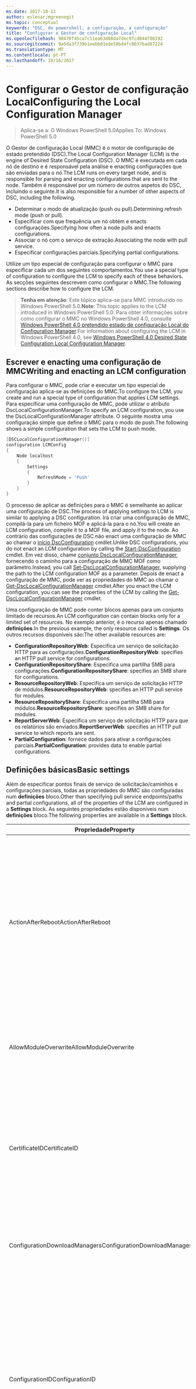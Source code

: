 ```yaml
---
ms.date: 2017-10-11
author: eslesar;mgreenegit
ms.topic: conceptual
keywords: "DSC, do powershell, a configuração, a configuração"
title: "Configurar o Gestor de configuração Local"
ms.openlocfilehash: 98470f45ca7c11ea63d68da7dec9fcd844f06192
ms.sourcegitcommit: 9a5da3f739b1eebb81ede58bd4fc8037bad87224
ms.translationtype: MT
ms.contentlocale: pt-PT
ms.lasthandoff: 10/16/2017
---
```

# <a name="configuring-the-local-configuration-manager"></a><span data-ttu-id="31888-103">Configurar o Gestor de configuração Local</span><span class="sxs-lookup"><span data-stu-id="31888-103">Configuring the Local Configuration Manager</span></span>

> <span data-ttu-id="31888-104">Aplica-se a: O Windows PowerShell 5.0</span><span class="sxs-lookup"><span data-stu-id="31888-104">Applies To: Windows PowerShell 5.0</span></span>

<span data-ttu-id="31888-105">O Gestor de configuração Local (MMC) é o motor de configuração de estado pretendido (DSC).</span><span class="sxs-lookup"><span data-stu-id="31888-105">The Local Configuration Manager (LCM) is the engine of Desired State Configuration (DSC).</span></span>
<span data-ttu-id="31888-106">O MMC é executada em cada nó de destino e é responsável pela análise e enacting configurações que são enviadas para o nó.</span><span class="sxs-lookup"><span data-stu-id="31888-106">The LCM runs on every target node, and is responsible for parsing and enacting configurations that are sent to the node.</span></span>
<span data-ttu-id="31888-107">Também é responsável por um número de outros aspetos do DSC, incluindo o seguinte.</span><span class="sxs-lookup"><span data-stu-id="31888-107">It is also responsible for a number of other aspects of DSC, including the following.</span></span>

- <span data-ttu-id="31888-108">Determinar o modo de atualização (push ou pull).</span><span class="sxs-lookup"><span data-stu-id="31888-108">Determining refresh mode (push or pull).</span></span>
- <span data-ttu-id="31888-109">Especificar com que frequência um nó obtém e enacts configurações.</span><span class="sxs-lookup"><span data-stu-id="31888-109">Specifying how often a node pulls and enacts configurations.</span></span>
- <span data-ttu-id="31888-110">Associar o nó com o serviço de extração.</span><span class="sxs-lookup"><span data-stu-id="31888-110">Associating the node with pull service.</span></span>
- <span data-ttu-id="31888-111">Especificar configurações parciais.</span><span class="sxs-lookup"><span data-stu-id="31888-111">Specifying partial configurations.</span></span>

<span data-ttu-id="31888-112">Utilize um tipo especial de configuração para configurar o MMC para especificar cada um dos seguintes comportamentos.</span><span class="sxs-lookup"><span data-stu-id="31888-112">You use a special type of configuration to configure the LCM to specify each of these behaviors.</span></span>
<span data-ttu-id="31888-113">As secções seguintes descrevem como configurar o MMC.</span><span class="sxs-lookup"><span data-stu-id="31888-113">The following sections describe how to configure the LCM.</span></span>

> <span data-ttu-id="31888-114">**Tenha em atenção**: Este tópico aplica-se para MMC introduzido no Windows PowerShell 5.0.</span><span class="sxs-lookup"><span data-stu-id="31888-114">**Note**: This topic applies to the LCM introduced in Windows PowerShell 5.0.</span></span>
<span data-ttu-id="31888-115">Para obter informações sobre como configurar o MMC no Windows PowerShell 4.0, consulte [Windows PowerShell 4.0 pretendido estado de configuração Local do Configuration Manager](metaconfig4.md).</span><span class="sxs-lookup"><span data-stu-id="31888-115">For information about configuring the LCM in Windows PowerShell 4.0, see [Windows PowerShell 4.0 Desired State Configuration Local Configuration Manager](metaconfig4.md).</span></span>

## <a name="writing-and-enacting-an-lcm-configuration"></a><span data-ttu-id="31888-116">Escrever e enacting uma configuração de MMC</span><span class="sxs-lookup"><span data-stu-id="31888-116">Writing and enacting an LCM configuration</span></span>

<span data-ttu-id="31888-117">Para configurar o MMC, pode criar e executar um tipo especial de configuração aplica-se as definições do MMC.</span><span class="sxs-lookup"><span data-stu-id="31888-117">To configure the LCM, you create and run a special type of configuration that applies LCM settings.</span></span>
<span data-ttu-id="31888-118">Para especificar uma configuração de MMC, pode utilizar o atributo DscLocalConfigurationManager.</span><span class="sxs-lookup"><span data-stu-id="31888-118">To specify an LCM configuration, you use the DscLocalConfigurationManager attribute.</span></span>
<span data-ttu-id="31888-119">O seguinte mostra uma configuração simple que define o MMC para o modo de push.</span><span class="sxs-lookup"><span data-stu-id="31888-119">The following shows a simple configuration that sets the LCM to push mode.</span></span>

```powershell
[DSCLocalConfigurationManager()]
configuration LCMConfig
{
    Node localhost
    {
        Settings
        {
            RefreshMode = 'Push'
        }
    }
} 
```

<span data-ttu-id="31888-120">O processo de aplicar as definições para o MMC é semelhante ao aplicar uma configuração de DSC.</span><span class="sxs-lookup"><span data-stu-id="31888-120">The process of applying settings to LCM is similar to applying a DSC configuration.</span></span>
<span data-ttu-id="31888-121">Irá criar uma configuração de MMC, compilá-la para um ficheiro MOF e aplicá-la para o nó.</span><span class="sxs-lookup"><span data-stu-id="31888-121">You will create an LCM configuration, compile it to a MOF file, and apply it to the node.</span></span>
<span data-ttu-id="31888-122">Ao contrário das configurações de DSC não enact uma configuração de MMC ao chamar o [início DscConfiguration](https://technet.microsoft.com/en-us/library/dn521623.aspx) cmdlet.</span><span class="sxs-lookup"><span data-stu-id="31888-122">Unlike DSC configurations, you do not enact an LCM configuration by calling the [Start-DscConfiguration](https://technet.microsoft.com/en-us/library/dn521623.aspx) cmdlet.</span></span>
<span data-ttu-id="31888-123">Em vez disso, chame [conjunto DscLocalConfigurationManager](https://technet.microsoft.com/en-us/library/dn521621.aspx), fornecendo o caminho para a configuração de MMC MOF como parâmetro.</span><span class="sxs-lookup"><span data-stu-id="31888-123">Instead, you call [Set-DscLocalConfigurationManager](https://technet.microsoft.com/en-us/library/dn521621.aspx), supplying the path to the LCM configuration MOF as a parameter.</span></span>
<span data-ttu-id="31888-124">Depois de enact a configuração de MMC, pode ver as propriedades do MMC ao chamar o [Get-DscLocalConfigurationManager](https://technet.microsoft.com/en-us/library/dn407378.aspx) cmdlet.</span><span class="sxs-lookup"><span data-stu-id="31888-124">After you enact the LCM configuration, you can see the properties of the LCM by calling the [Get-DscLocalConfigurationManager](https://technet.microsoft.com/en-us/library/dn407378.aspx) cmdlet.</span></span>

<span data-ttu-id="31888-125">Uma configuração de MMC pode conter blocos apenas para um conjunto limitado de recursos.</span><span class="sxs-lookup"><span data-stu-id="31888-125">An LCM configuration can contain blocks only for a limited set of resources.</span></span>
<span data-ttu-id="31888-126">No exemplo anterior, é o recurso apenas chamado **definições**.</span><span class="sxs-lookup"><span data-stu-id="31888-126">In the previous example, the only resource called is **Settings**.</span></span>
<span data-ttu-id="31888-127">Os outros recursos disponíveis são:</span><span class="sxs-lookup"><span data-stu-id="31888-127">The other available resources are:</span></span>

* <span data-ttu-id="31888-128">**ConfigurationRepositoryWeb**: Especifica um serviço de solicitação HTTP para as configurações.</span><span class="sxs-lookup"><span data-stu-id="31888-128">**ConfigurationRepositoryWeb**: specifies an HTTP pull service for configurations.</span></span>
* <span data-ttu-id="31888-129">**ConfigurationRepositoryShare**: Especifica uma partilha SMB para configurações.</span><span class="sxs-lookup"><span data-stu-id="31888-129">**ConfigurationRepositoryShare**: specifies an SMB share for configurations.</span></span>
* <span data-ttu-id="31888-130">**ResourceRepositoryWeb**: Especifica um serviço de solicitação HTTP de módulos.</span><span class="sxs-lookup"><span data-stu-id="31888-130">**ResourceRepositoryWeb**: specifies an HTTP pull service for modules.</span></span>
* <span data-ttu-id="31888-131">**ResourceRepositoryShare**: Especifica uma partilha SMB para módulos.</span><span class="sxs-lookup"><span data-stu-id="31888-131">**ResourceRepositoryShare**: specifies an SMB share for modules.</span></span>
* <span data-ttu-id="31888-132">**ReportServerWeb**: Especifica um serviço de solicitação HTTP para que os relatórios são enviados.</span><span class="sxs-lookup"><span data-stu-id="31888-132">**ReportServerWeb**: specifies an HTTP pull service to which reports are sent.</span></span>
* <span data-ttu-id="31888-133">**PartialConfiguration**: fornece dados para ativar a configurações parciais.</span><span class="sxs-lookup"><span data-stu-id="31888-133">**PartialConfiguration**: provides data to enable partial configurations.</span></span>

## <a name="basic-settings"></a><span data-ttu-id="31888-134">Definições básicas</span><span class="sxs-lookup"><span data-stu-id="31888-134">Basic settings</span></span>

<span data-ttu-id="31888-135">Além de especificar pontos finais de serviço de solicitação/caminhos e configurações parciais, todas as propriedades do MMC são configuradas num **definições** bloco.</span><span class="sxs-lookup"><span data-stu-id="31888-135">Other than specifying pull service endpoints/paths and partial configurations, all of the properties of the LCM are configured in a **Settings** block.</span></span>
<span data-ttu-id="31888-136">As seguintes propriedades estão disponíveis num **definições** bloco.</span><span class="sxs-lookup"><span data-stu-id="31888-136">The following properties are available in a **Settings** block.</span></span>

|  <span data-ttu-id="31888-137">Propriedade</span><span class="sxs-lookup"><span data-stu-id="31888-137">Property</span></span>  |  <span data-ttu-id="31888-138">Tipo</span><span class="sxs-lookup"><span data-stu-id="31888-138">Type</span></span>  |  <span data-ttu-id="31888-139">Descrição</span><span class="sxs-lookup"><span data-stu-id="31888-139">Description</span></span>   |
|----------- |------- |--------------- |
| <span data-ttu-id="31888-140">ActionAfterReboot</span><span class="sxs-lookup"><span data-stu-id="31888-140">ActionAfterReboot</span></span>| <span data-ttu-id="31888-141">cadeia</span><span class="sxs-lookup"><span data-stu-id="31888-141">string</span></span>| <span data-ttu-id="31888-142">Especifica o que acontece após um reinício durante a aplicação de uma configuração.</span><span class="sxs-lookup"><span data-stu-id="31888-142">Specifies what happens after a reboot during the application of a configuration.</span></span> <span data-ttu-id="31888-143">Os valores possíveis são __"ContinueConfiguration"__ e __"StopConfiguration"__.</span><span class="sxs-lookup"><span data-stu-id="31888-143">The possible values are __"ContinueConfiguration"__ and __"StopConfiguration"__.</span></span> <ul><li> <span data-ttu-id="31888-144">__ContinueConfiguration__: continuar a aplicar a configuração atual após o reinício do computador.</span><span class="sxs-lookup"><span data-stu-id="31888-144">__ContinueConfiguration__: Continue applying the current configuration after machine reboot.</span></span> <span data-ttu-id="31888-145">Este é o falue predefinido</span><span class="sxs-lookup"><span data-stu-id="31888-145">This is the default falue</span></span></li><li><span data-ttu-id="31888-146">__StopConfiguration__: parar a configuração atual após o reinício do computador.</span><span class="sxs-lookup"><span data-stu-id="31888-146">__StopConfiguration__: Stop the current configuration after machine reboot.</span></span></li></ul>|
| <span data-ttu-id="31888-147">AllowModuleOverwrite</span><span class="sxs-lookup"><span data-stu-id="31888-147">AllowModuleOverwrite</span></span>| <span data-ttu-id="31888-148">bool</span><span class="sxs-lookup"><span data-stu-id="31888-148">bool</span></span>| <span data-ttu-id="31888-149">__$TRUE__ se as novas configurações transferidas a partir do serviço de extração estão autorizadas a substituir as antigas no nó de destino.</span><span class="sxs-lookup"><span data-stu-id="31888-149">__$TRUE__ if new configurations downloaded from the pull service are allowed to overwrite the old ones on the target node.</span></span> <span data-ttu-id="31888-150">Caso contrário, $FALSE.</span><span class="sxs-lookup"><span data-stu-id="31888-150">Otherwise, $FALSE.</span></span>|
| <span data-ttu-id="31888-151">CertificateID</span><span class="sxs-lookup"><span data-stu-id="31888-151">CertificateID</span></span>| <span data-ttu-id="31888-152">cadeia</span><span class="sxs-lookup"><span data-stu-id="31888-152">string</span></span>| <span data-ttu-id="31888-153">O thumbprint de um certificado utilizado para proteger as credenciais transmitidas numa configuração.</span><span class="sxs-lookup"><span data-stu-id="31888-153">The thumbprint of a certificate used to secure credentials passed in a configuration.</span></span> <span data-ttu-id="31888-154">Para obter mais informações consulte [pretende proteger credenciais na configuração de estado pretendido do Windows PowerShell](http://blogs.msdn.com/b/powershell/archive/2014/01/31/want-to-secure-credentials-in-windows-powershell-desired-state-configuration.aspx)?.</span><span class="sxs-lookup"><span data-stu-id="31888-154">For more information see [Want to secure credentials in Windows PowerShell Desired State Configuration](http://blogs.msdn.com/b/powershell/archive/2014/01/31/want-to-secure-credentials-in-windows-powershell-desired-state-configuration.aspx)?.</span></span> <br> <span data-ttu-id="31888-155">__Nota:__ é gerida automaticamente se utilizar o serviço de solicitação do Automation DSC do Azure.</span><span class="sxs-lookup"><span data-stu-id="31888-155">__Note:__ this is managed automatically if using Azure Automation DSC pull service.</span></span>|
| <span data-ttu-id="31888-156">ConfigurationDownloadManagers</span><span class="sxs-lookup"><span data-stu-id="31888-156">ConfigurationDownloadManagers</span></span>| <span data-ttu-id="31888-157">CimInstance []</span><span class="sxs-lookup"><span data-stu-id="31888-157">CimInstance[]</span></span>| <span data-ttu-id="31888-158">Obsoleto.</span><span class="sxs-lookup"><span data-stu-id="31888-158">Obsolete.</span></span> <span data-ttu-id="31888-159">Utilize __ConfigurationRepositoryWeb__ e __ConfigurationRepositoryShare__ pontos finais de serviço de blocos para definir a solicitação de configuração.</span><span class="sxs-lookup"><span data-stu-id="31888-159">Use __ConfigurationRepositoryWeb__ and __ConfigurationRepositoryShare__ blocks to define configuration pull service endpoints.</span></span>|
| <span data-ttu-id="31888-160">ConfigurationID</span><span class="sxs-lookup"><span data-stu-id="31888-160">ConfigurationID</span></span>| <span data-ttu-id="31888-161">cadeia</span><span class="sxs-lookup"><span data-stu-id="31888-161">string</span></span>| <span data-ttu-id="31888-162">Para efeitos de compatibilidade com mais antiga solicitação serviço versões.</span><span class="sxs-lookup"><span data-stu-id="31888-162">For backwards compatibility with older pull service versions.</span></span> <span data-ttu-id="31888-163">Um GUID que identifica o ficheiro de configuração a obter a partir de um serviço de extração.</span><span class="sxs-lookup"><span data-stu-id="31888-163">A GUID that identifies the configuration file to get from a pull service.</span></span> <span data-ttu-id="31888-164">O nó irá solicitar configurações do serviço de solicitação, se o nome da configuração MOF denominado ConfigurationID.mof.</span><span class="sxs-lookup"><span data-stu-id="31888-164">The node will pull configurations on the pull service if the name of the configuration MOF is named ConfigurationID.mof.</span></span><br> <span data-ttu-id="31888-165">__Nota:__ se definir esta propriedade, registar o nó de um serviço de solicitação utilizando __RegistrationKey__ não funciona.</span><span class="sxs-lookup"><span data-stu-id="31888-165">__Note:__ If you set this property, registering the node with a pull service by using __RegistrationKey__ does not work.</span></span> <span data-ttu-id="31888-166">Para obter mais informações, consulte [configurar um cliente de extração com nomes de configuração](pullClientConfigNames.md).</span><span class="sxs-lookup"><span data-stu-id="31888-166">For more information, see [Setting up a pull client with configuration names](pullClientConfigNames.md).</span></span>|
| <span data-ttu-id="31888-167">ConfigurationMode</span><span class="sxs-lookup"><span data-stu-id="31888-167">ConfigurationMode</span></span>| <span data-ttu-id="31888-168">cadeia</span><span class="sxs-lookup"><span data-stu-id="31888-168">string</span></span> | <span data-ttu-id="31888-169">Especifica a forma como o MMC, na verdade, aplica-se a configuração para os nós de destino.</span><span class="sxs-lookup"><span data-stu-id="31888-169">Specifies how the LCM actually applies the configuration to the target nodes.</span></span> <span data-ttu-id="31888-170">Os valores possíveis são __"ApplyOnly"__,__"ApplyandMonitior"__, e __"ApplyandAutoCorrect"__.</span><span class="sxs-lookup"><span data-stu-id="31888-170">Possible values are __"ApplyOnly"__,__"ApplyandMonitior"__, and __"ApplyandAutoCorrect"__.</span></span> <ul><li><span data-ttu-id="31888-171">__ApplyOnly__: aplica-se a configuração de DSC e faz nada adicional a menos que é feito o Push de uma nova configuração para o nó de destino ou quando uma nova configuração é retirada de um serviço.</span><span class="sxs-lookup"><span data-stu-id="31888-171">__ApplyOnly__: DSC applies the configuration and does nothing further unless a new configuration is pushed to the target node or when a new configuration is pulled from a service.</span></span> <span data-ttu-id="31888-172">Após a aplicação inicial de uma nova configuração, DSC não verificar que se desviam de um estado anteriormente configurado.</span><span class="sxs-lookup"><span data-stu-id="31888-172">After initial application of a new configuration, DSC does not check for drift from a previously configured state.</span></span> <span data-ttu-id="31888-173">Tenha em atenção que o DSC tentará aplicar a configuração até ter êxito antes de __ApplyOnly__ entra em vigor.</span><span class="sxs-lookup"><span data-stu-id="31888-173">Note that DSC will attempt to apply the configuration until it is successful before __ApplyOnly__ takes effect.</span></span> </li><li> <span data-ttu-id="31888-174">__ApplyAndMonitor__: Este é o valor predefinido.</span><span class="sxs-lookup"><span data-stu-id="31888-174">__ApplyAndMonitor__: This is the default value.</span></span> <span data-ttu-id="31888-175">O MMC aplica-se as configurações de novo.</span><span class="sxs-lookup"><span data-stu-id="31888-175">The LCM applies any new configurations.</span></span> <span data-ttu-id="31888-176">Após a aplicação inicial de uma nova configuração, se o nó de destino drifts do estado pretendido, DSC relatórios discrepância nos registos.</span><span class="sxs-lookup"><span data-stu-id="31888-176">After initial application of a new configuration, if the target node drifts from the desired state, DSC reports the discrepancy in logs.</span></span> <span data-ttu-id="31888-177">Tenha em atenção que o DSC tentará aplicar a configuração até ter êxito antes de __ApplyAndMonitor__ entra em vigor.</span><span class="sxs-lookup"><span data-stu-id="31888-177">Note that DSC will attempt to apply the configuration until it is successful before __ApplyAndMonitor__ takes effect.</span></span></li><li><span data-ttu-id="31888-178">__ApplyAndAutoCorrect__: DSC aplica-se as configurações de novo.</span><span class="sxs-lookup"><span data-stu-id="31888-178">__ApplyAndAutoCorrect__: DSC applies any new configurations.</span></span> <span data-ttu-id="31888-179">Após a aplicação inicial de uma nova configuração, se o nó de destino drifts do estado pretendido, DSC relatórios discrepância nos registos e, em seguida, volte aplica-se a configuração atual.</span><span class="sxs-lookup"><span data-stu-id="31888-179">After initial application of a new configuration, if the target node drifts from the desired state, DSC reports the discrepancy in logs, and then re-applies the current configuration.</span></span></li></ul>|
| <span data-ttu-id="31888-180">ConfigurationModeFrequencyMins</span><span class="sxs-lookup"><span data-stu-id="31888-180">ConfigurationModeFrequencyMins</span></span>| <span data-ttu-id="31888-181">UInt32</span><span class="sxs-lookup"><span data-stu-id="31888-181">UInt32</span></span>| <span data-ttu-id="31888-182">Frequência, em minutos, a configuração atual é marcada e aplicada.</span><span class="sxs-lookup"><span data-stu-id="31888-182">How often, in minutes, the current configuration is checked and applied.</span></span> <span data-ttu-id="31888-183">Esta propriedade é ignorada se a propriedade ConfigurationMode estiver definida como ApplyOnly.</span><span class="sxs-lookup"><span data-stu-id="31888-183">This property is ignored if the ConfigurationMode property is set to ApplyOnly.</span></span> <span data-ttu-id="31888-184">O valor predefinido é 15.</span><span class="sxs-lookup"><span data-stu-id="31888-184">The default value is 15.</span></span>|
| <span data-ttu-id="31888-185">DebugMode</span><span class="sxs-lookup"><span data-stu-id="31888-185">DebugMode</span></span>| <span data-ttu-id="31888-186">cadeia</span><span class="sxs-lookup"><span data-stu-id="31888-186">string</span></span>| <span data-ttu-id="31888-187">Os valores possíveis são __nenhum__, __ForceModuleImport__, e __todos os__.</span><span class="sxs-lookup"><span data-stu-id="31888-187">Possible values are __None__, __ForceModuleImport__, and __All__.</span></span> <ul><li><span data-ttu-id="31888-188">Definido como __nenhum__ a utilização de recursos em cache.</span><span class="sxs-lookup"><span data-stu-id="31888-188">Set to __None__ to use cached resources.</span></span> <span data-ttu-id="31888-189">Esta é a predefinição e deve ser utilizada em cenários de produção.</span><span class="sxs-lookup"><span data-stu-id="31888-189">This is the default and should be used in production scenarios.</span></span></li><li><span data-ttu-id="31888-190">A definição para __ForceModuleImport__, faz com que o MMC para recarregar quaisquer módulos de recursos de DSC, mesmo que tenham sido previamente carregadas e colocadas em cache.</span><span class="sxs-lookup"><span data-stu-id="31888-190">Setting to __ForceModuleImport__, causes the LCM to reload any DSC resource modules, even if they have been previously loaded and cached.</span></span> <span data-ttu-id="31888-191">Este problema afeta o desempenho das operações de DSC como cada módulo é recarregado em utilização.</span><span class="sxs-lookup"><span data-stu-id="31888-191">This impacts the performance of DSC operations as each module is reloaded on use.</span></span> <span data-ttu-id="31888-192">Normalmente, utilizaria este valor durante a depuração de um recurso</span><span class="sxs-lookup"><span data-stu-id="31888-192">Typically you would use this value while debugging a resource</span></span></li><li><span data-ttu-id="31888-193">Nesta versão, __todos os__ é a mesma __ForceModuleImport__</span><span class="sxs-lookup"><span data-stu-id="31888-193">In this release, __All__ is same as __ForceModuleImport__</span></span></li></ul> |
| <span data-ttu-id="31888-194">RebootNodeIfNeeded</span><span class="sxs-lookup"><span data-stu-id="31888-194">RebootNodeIfNeeded</span></span>| <span data-ttu-id="31888-195">bool</span><span class="sxs-lookup"><span data-stu-id="31888-195">bool</span></span>| <span data-ttu-id="31888-196">Defina esta opção para __$true__ para reiniciar automaticamente o nó após a uma configuração que necessita de reiniciar o computador é aplicado.</span><span class="sxs-lookup"><span data-stu-id="31888-196">Set this to __$true__ to automatically reboot the node after a configuration that requires reboot is applied.</span></span> <span data-ttu-id="31888-197">Caso contrário, terá de reiniciar o nó para qualquer configuração que obriga manualmente.</span><span class="sxs-lookup"><span data-stu-id="31888-197">Otherwise, you will have to manually reboot the node for any configuration that requires it.</span></span> <span data-ttu-id="31888-198">O valor predefinido é __$false__.</span><span class="sxs-lookup"><span data-stu-id="31888-198">The default value is __$false__.</span></span> <span data-ttu-id="31888-199">Para utilizar esta definição quando uma condição de reinício é enacted por algo diferente de DSC (por exemplo, o Windows Installer), combinar esta definição com a [xPendingReboot](https://github.com/powershell/xpendingreboot) módulo.</span><span class="sxs-lookup"><span data-stu-id="31888-199">To use this setting when a reboot condition is enacted by something other than DSC (such as Windows Installer), combine this setting with the [xPendingReboot](https://github.com/powershell/xpendingreboot) module.</span></span>|
| <span data-ttu-id="31888-200">RefreshMode</span><span class="sxs-lookup"><span data-stu-id="31888-200">RefreshMode</span></span>| <span data-ttu-id="31888-201">cadeia</span><span class="sxs-lookup"><span data-stu-id="31888-201">string</span></span>| <span data-ttu-id="31888-202">Especifica a forma como o MMC obtém configurações.</span><span class="sxs-lookup"><span data-stu-id="31888-202">Specifies how the LCM gets configurations.</span></span> <span data-ttu-id="31888-203">Os valores possíveis são __"Desativado"__, __"Push"__, e __"Solicitar"__.</span><span class="sxs-lookup"><span data-stu-id="31888-203">The possible values are __"Disabled"__, __"Push"__, and __"Pull"__.</span></span> <ul><li><span data-ttu-id="31888-204">__Desativado__: configurações de DSC estão desativadas para este nó.</span><span class="sxs-lookup"><span data-stu-id="31888-204">__Disabled__: DSC configurations are disabled for this node.</span></span></li><li> <span data-ttu-id="31888-205">__Push__: configurações são iniciadas ao chamar o [início DscConfiguration](https://technet.microsoft.com/en-us/library/dn521623.aspx) cmdlet.</span><span class="sxs-lookup"><span data-stu-id="31888-205">__Push__: Configurations are initiated by calling the [Start-DscConfiguration](https://technet.microsoft.com/en-us/library/dn521623.aspx) cmdlet.</span></span> <span data-ttu-id="31888-206">A configuração é imediatamente aplicada ao nó.</span><span class="sxs-lookup"><span data-stu-id="31888-206">The configuration is applied immediately to the node.</span></span> <span data-ttu-id="31888-207">Este é o valor predefinido.</span><span class="sxs-lookup"><span data-stu-id="31888-207">This is the default value.</span></span></li><li><span data-ttu-id="31888-208">__Solicitação:__ o nó estiver configurado para verificar regularmente para configurações de um serviço de extração ou caminho SMB.</span><span class="sxs-lookup"><span data-stu-id="31888-208">__Pull:__ The node is configured to regularly check for configurations from a pull service or SMB path.</span></span> <span data-ttu-id="31888-209">Se esta propriedade estiver definida como __solicitar__, tem de especificar um HTTP (serviço) ou o caminho SMB (partilha) num __ConfigurationRepositoryWeb__ ou __ConfigurationRepositoryShare__ bloco.</span><span class="sxs-lookup"><span data-stu-id="31888-209">If this property is set to __Pull__, you must specify an HTTP (service) or SMB (share) path in a __ConfigurationRepositoryWeb__ or __ConfigurationRepositoryShare__ block.</span></span></li></ul>|
| <span data-ttu-id="31888-210">RefreshFrequencyMins</span><span class="sxs-lookup"><span data-stu-id="31888-210">RefreshFrequencyMins</span></span>| <span data-ttu-id="31888-211">UInt32</span><span class="sxs-lookup"><span data-stu-id="31888-211">Uint32</span></span>| <span data-ttu-id="31888-212">O intervalo de tempo, em minutos, no qual o MMC verifica um serviço de extração para obter configurações atualizadas.</span><span class="sxs-lookup"><span data-stu-id="31888-212">The time interval, in minutes, at which the LCM checks a pull service to get updated configurations.</span></span> <span data-ttu-id="31888-213">Este valor é ignorado se a MMC não está configurado no modo de extração.</span><span class="sxs-lookup"><span data-stu-id="31888-213">This value is ignored if the LCM is not configured in pull mode.</span></span> <span data-ttu-id="31888-214">O valor predefinido é 30.</span><span class="sxs-lookup"><span data-stu-id="31888-214">The default value is 30.</span></span>|
| <span data-ttu-id="31888-215">ReportManagers</span><span class="sxs-lookup"><span data-stu-id="31888-215">ReportManagers</span></span>| <span data-ttu-id="31888-216">CimInstance []</span><span class="sxs-lookup"><span data-stu-id="31888-216">CimInstance[]</span></span>| <span data-ttu-id="31888-217">Obsoleto.</span><span class="sxs-lookup"><span data-stu-id="31888-217">Obsolete.</span></span> <span data-ttu-id="31888-218">Utilize __ReportServerWeb__ blocos para definir um ponto final para enviar dados de relatórios para um serviço de extração.</span><span class="sxs-lookup"><span data-stu-id="31888-218">Use __ReportServerWeb__ blocks to define an endpoint to send reporting data to a pull service.</span></span>|
| <span data-ttu-id="31888-219">ResourceModuleManagers</span><span class="sxs-lookup"><span data-stu-id="31888-219">ResourceModuleManagers</span></span>| <span data-ttu-id="31888-220">CimInstance []</span><span class="sxs-lookup"><span data-stu-id="31888-220">CimInstance[]</span></span>| <span data-ttu-id="31888-221">Obsoleto.</span><span class="sxs-lookup"><span data-stu-id="31888-221">Obsolete.</span></span> <span data-ttu-id="31888-222">Utilize __ResourceRepositoryWeb__ e __ResourceRepositoryShare__ blocos para definir a solicitação de serviço pontos finais de HTTP ou caminhos SMB, respetivamente.</span><span class="sxs-lookup"><span data-stu-id="31888-222">Use __ResourceRepositoryWeb__ and __ResourceRepositoryShare__ blocks to define pull service HTTP endpoints or SMB paths, respectively.</span></span>|
| <span data-ttu-id="31888-223">PartialConfigurations</span><span class="sxs-lookup"><span data-stu-id="31888-223">PartialConfigurations</span></span>| <span data-ttu-id="31888-224">CimInstance</span><span class="sxs-lookup"><span data-stu-id="31888-224">CimInstance</span></span>| <span data-ttu-id="31888-225">Não implementado.</span><span class="sxs-lookup"><span data-stu-id="31888-225">Not implemented.</span></span> <span data-ttu-id="31888-226">Não utilizar.</span><span class="sxs-lookup"><span data-stu-id="31888-226">Do not use.</span></span>|
| <span data-ttu-id="31888-227">StatusRetentionTimeInDays</span><span class="sxs-lookup"><span data-stu-id="31888-227">StatusRetentionTimeInDays</span></span> | <span data-ttu-id="31888-228">UInt32</span><span class="sxs-lookup"><span data-stu-id="31888-228">UInt32</span></span>| <span data-ttu-id="31888-229">O número de dias que o MMC mantém o estado da configuração atual.</span><span class="sxs-lookup"><span data-stu-id="31888-229">The number of days the LCM keeps the status of the current configuration.</span></span>|

## <a name="pull-service"></a><span data-ttu-id="31888-230">Serviço de solicitação</span><span class="sxs-lookup"><span data-stu-id="31888-230">Pull service</span></span>

<span data-ttu-id="31888-231">Definições de DSC permite que um nó para serem geridos pelo extrair módulos e configurações e dados de relatórios, de publicação para uma localização remota.</span><span class="sxs-lookup"><span data-stu-id="31888-231">DSC settings allow a node to be managed by pulling configurations and modules, and publishing reporting data, to a remote location.</span></span>
<span data-ttu-id="31888-232">As opções de atuais para o serviço de solicitação incluem:</span><span class="sxs-lookup"><span data-stu-id="31888-232">The current options for pull service include:</span></span>

- <span data-ttu-id="31888-233">Serviço de configuração de estado de Desired de automatização do Azure</span><span class="sxs-lookup"><span data-stu-id="31888-233">Azure Automation Desired State Configuration service</span></span>
- <span data-ttu-id="31888-234">Uma instância de serviço de solicitação em execução no Windows Server</span><span class="sxs-lookup"><span data-stu-id="31888-234">A pull service instance running on Windows Server</span></span>
- <span data-ttu-id="31888-235">Uma partilha SMB (não suporta a publicação de dados de relatórios)</span><span class="sxs-lookup"><span data-stu-id="31888-235">An SMB share (does not support publishing reporting data)</span></span>

<span data-ttu-id="31888-236">Configuração de MMC suporta definir os seguintes tipos de pontos finais do serviço de extração:</span><span class="sxs-lookup"><span data-stu-id="31888-236">LCM configuration supports defining the following types of pull service endpoints:</span></span>

- <span data-ttu-id="31888-237">**Servidor de configuração**: um repositório para configurações de DSC.</span><span class="sxs-lookup"><span data-stu-id="31888-237">**Configuration server**: A repository for DSC configurations.</span></span> <span data-ttu-id="31888-238">Definir os servidores de configuração utilizando **ConfigurationRepositoryWeb** (para servidores baseada na web) e **ConfigurationRepositoryShare** (para servidores com base em SMB) blocos.</span><span class="sxs-lookup"><span data-stu-id="31888-238">Define configuration servers by using **ConfigurationRepositoryWeb** (for web-based servers) and **ConfigurationRepositoryShare** (for SMB-based servers) blocks.</span></span>
- <span data-ttu-id="31888-239">**Servidor de recurso**: um repositório para recursos de DSC, empacotadas como módulos do PowerShell.</span><span class="sxs-lookup"><span data-stu-id="31888-239">**Resource server**: A repository for DSC resources, packaged as PowerShell modules.</span></span> <span data-ttu-id="31888-240">Definir os servidores de recursos utilizando **ResourceRepositoryWeb** (para servidores baseada na web) e **ResourceRepositoryShare** (para servidores com base em SMB) blocos.</span><span class="sxs-lookup"><span data-stu-id="31888-240">Define resource servers by using **ResourceRepositoryWeb** (for web-based servers) and **ResourceRepositoryShare** (for SMB-based servers) blocks.</span></span>
- <span data-ttu-id="31888-241">**Servidor de relatórios**: um serviço que DSC envia dados de relatório.</span><span class="sxs-lookup"><span data-stu-id="31888-241">**Report server**: A service that DSC sends report data to.</span></span> <span data-ttu-id="31888-242">Definir os servidores de relatório utilizando **ReportServerWeb** blocos.</span><span class="sxs-lookup"><span data-stu-id="31888-242">Define report servers by using **ReportServerWeb** blocks.</span></span> <span data-ttu-id="31888-243">Um servidor de relatórios tem de ser um serviço web.</span><span class="sxs-lookup"><span data-stu-id="31888-243">A report server must be a web service.</span></span>

<span data-ttu-id="31888-244">**A solução recomendada**, e a opção com mais funcionalidades disponíveis, é [Automation DSC do Azure](https://docs.microsoft.com/en-us/azure/automation/automation-dsc-getting-started).</span><span class="sxs-lookup"><span data-stu-id="31888-244">**The recommended solution**, and the option with the most features available, is [Azure Automation DSC](https://docs.microsoft.com/en-us/azure/automation/automation-dsc-getting-started).</span></span>

<span data-ttu-id="31888-245">O serviço do Azure pode gerir nós no local em centros de dados privados ou em nuvens públicas, tais como o Azure e AWS.</span><span class="sxs-lookup"><span data-stu-id="31888-245">The Azure service can manage nodes on-premises in private datacenters, or in public clouds such as Azure and AWS.</span></span>
<span data-ttu-id="31888-246">Para ambientes privados em que os servidores não é possível ligar diretamente à Internet, considere limitar o tráfego de saída para apenas o intervalo de IP de Azure publicado (consulte [intervalos de IP do Datacenter do Azure](https://www.microsoft.com/en-us/download/details.aspx?id=41653)).</span><span class="sxs-lookup"><span data-stu-id="31888-246">For private environments where servers cannot directly connect to the Internet, consider limiting outbound traffic to only the published Azure IP range (see [Azure Datacenter IP Ranges](https://www.microsoft.com/en-us/download/details.aspx?id=41653)).</span></span>

<span data-ttu-id="31888-247">As funcionalidades do serviço online que não estão atualmente disponíveis no serviço de solicitação no Windows Server incluem:</span><span class="sxs-lookup"><span data-stu-id="31888-247">Features of the online service that are not currently available in the pull service on Windows Server include:</span></span>
- <span data-ttu-id="31888-248">Todos os dados são encriptados em trânsito e o restante</span><span class="sxs-lookup"><span data-stu-id="31888-248">All data is encrypted in transit and at rest</span></span>
- <span data-ttu-id="31888-249">Certificados de cliente são criados e geridos automaticamente</span><span class="sxs-lookup"><span data-stu-id="31888-249">Client certificates are created and managed automatically</span></span>
- <span data-ttu-id="31888-250">Armazenam segredos para gerir centralmente [palavras-passe/credenciais](https://docs.microsoft.com/en-us/azure/automation/automation-credentials), ou [variáveis](https://docs.microsoft.com/en-us/azure/automation/automation-variables) tais como nomes de servidor ou cadeias de ligação</span><span class="sxs-lookup"><span data-stu-id="31888-250">Secrets store for centrally managing [passwords/credentials](https://docs.microsoft.com/en-us/azure/automation/automation-credentials), or [variables](https://docs.microsoft.com/en-us/azure/automation/automation-variables) such as server names or connection strings</span></span>
- <span data-ttu-id="31888-251">Gerir centralmente o nó [configuração MMC](metaConfig.md#basic-settings)</span><span class="sxs-lookup"><span data-stu-id="31888-251">Centrally manage node [LCM configuration](metaConfig.md#basic-settings)</span></span>
- <span data-ttu-id="31888-252">Atribuir centralmente configurações para nós de cliente</span><span class="sxs-lookup"><span data-stu-id="31888-252">Centrally assign configurations to client nodes</span></span>
- <span data-ttu-id="31888-253">Configuração de versão é alterada para "grupos canary" para fins de teste antes de atingir a produção</span><span class="sxs-lookup"><span data-stu-id="31888-253">Release configuration changes to "canary groups" for testing before reaching production</span></span>
- <span data-ttu-id="31888-254">Gráfico de relatórios</span><span class="sxs-lookup"><span data-stu-id="31888-254">Graphical reporting</span></span>
  - <span data-ttu-id="31888-255">Detalhes de estado ao nível de recursos do DSC de granularidade</span><span class="sxs-lookup"><span data-stu-id="31888-255">Status detail at the DSC resource level of granularity</span></span>
  - <span data-ttu-id="31888-256">Mensagens de erro verbosas provenientes de máquinas de cliente para resolução de problemas</span><span class="sxs-lookup"><span data-stu-id="31888-256">Verbose error messages from client machines for troubleshooting</span></span>
- <span data-ttu-id="31888-257">[Integração com o Log Analytics do Azure](https://docs.microsoft.com/en-us/azure/automation/automation-dsc-diagnostics) para alertar, tarefas automatizadas, a aplicação Android/iOS para relatórios e alertas</span><span class="sxs-lookup"><span data-stu-id="31888-257">[Integration with Azure Log Analytics](https://docs.microsoft.com/en-us/azure/automation/automation-dsc-diagnostics) for alerting, automated tasks, Android/iOS app for reporting and alerting</span></span>

<span data-ttu-id="31888-258">Em alternativa, para obter informações sobre como configurar e utilizar o serviço de solicitação HTTP no Windows Server, consulte [configurar um servidor de solicitação do DSC](pullServer.md).</span><span class="sxs-lookup"><span data-stu-id="31888-258">Alternatively, for information about setting up and using HTTP pull service on Windows Server, see [Setting up a DSC pull server](pullServer.md).</span></span>
<span data-ttu-id="31888-259">Volte a ser aconselhado que é uma implementação limitada com as capacidades de apenas básicas de armazenar configurações/módulos e capturar os dados de relatório numa base de dados.</span><span class="sxs-lookup"><span data-stu-id="31888-259">Please be advised that it is a limited implementation with only basic capabilities of storing configurations/modules and capturing report data in to a local database.</span></span>

## <a name="configuration-server-blocks"></a><span data-ttu-id="31888-260">Blocos de servidor de configuração</span><span class="sxs-lookup"><span data-stu-id="31888-260">Configuration server blocks</span></span>

<span data-ttu-id="31888-261">Para definir um servidor de configuração baseada na web, cria um **ConfigurationRepositoryWeb** bloco.</span><span class="sxs-lookup"><span data-stu-id="31888-261">To define a web-based configuration server, you create a **ConfigurationRepositoryWeb** block.</span></span>
<span data-ttu-id="31888-262">A **ConfigurationRepositoryWeb** define as propriedades seguintes.</span><span class="sxs-lookup"><span data-stu-id="31888-262">A **ConfigurationRepositoryWeb** defines the following properties.</span></span>

|<span data-ttu-id="31888-263">Propriedade</span><span class="sxs-lookup"><span data-stu-id="31888-263">Property</span></span>|<span data-ttu-id="31888-264">Tipo</span><span class="sxs-lookup"><span data-stu-id="31888-264">Type</span></span>|<span data-ttu-id="31888-265">Descrição</span><span class="sxs-lookup"><span data-stu-id="31888-265">Description</span></span>|
|---|---|---| 
|<span data-ttu-id="31888-266">AllowUnsecureConnection</span><span class="sxs-lookup"><span data-stu-id="31888-266">AllowUnsecureConnection</span></span>|<span data-ttu-id="31888-267">bool</span><span class="sxs-lookup"><span data-stu-id="31888-267">bool</span></span>|<span data-ttu-id="31888-268">Definido como **$TRUE** para permitir ligações a partir do nó para o servidor sem autenticação.</span><span class="sxs-lookup"><span data-stu-id="31888-268">Set to **$TRUE** to allow connections from the node to the server without authentication.</span></span> <span data-ttu-id="31888-269">Definido como **$FALSE** para exigir a autenticação.</span><span class="sxs-lookup"><span data-stu-id="31888-269">Set to **$FALSE** to require authentication.</span></span>|
|<span data-ttu-id="31888-270">CertificateID</span><span class="sxs-lookup"><span data-stu-id="31888-270">CertificateID</span></span>|<span data-ttu-id="31888-271">cadeia</span><span class="sxs-lookup"><span data-stu-id="31888-271">string</span></span>|<span data-ttu-id="31888-272">O thumbprint de um certificado utilizado para autenticar para o servidor.</span><span class="sxs-lookup"><span data-stu-id="31888-272">The thumbprint of a certificate used to authenticate to the server.</span></span>|
|<span data-ttu-id="31888-273">ConfigurationNames</span><span class="sxs-lookup"><span data-stu-id="31888-273">ConfigurationNames</span></span>|<span data-ttu-id="31888-274">String]</span><span class="sxs-lookup"><span data-stu-id="31888-274">String[]</span></span>|<span data-ttu-id="31888-275">Uma matriz de nomes de configurações para ser solicitados pelo nó de destino.</span><span class="sxs-lookup"><span data-stu-id="31888-275">An array of names of configurations to be pulled by the target node.</span></span> <span data-ttu-id="31888-276">Estas são utilizadas apenas se o nó está registado com o serviço de solicitação utilizando um **RegistrationKey**.</span><span class="sxs-lookup"><span data-stu-id="31888-276">These are used only if the node is registered with the pull service by using a **RegistrationKey**.</span></span> <span data-ttu-id="31888-277">Para obter mais informações, consulte [configurar um cliente de extração com nomes de configuração](pullClientConfigNames.md).</span><span class="sxs-lookup"><span data-stu-id="31888-277">For more information, see [Setting up a pull client with configuration names](pullClientConfigNames.md).</span></span>|
|<span data-ttu-id="31888-278">RegistrationKey</span><span class="sxs-lookup"><span data-stu-id="31888-278">RegistrationKey</span></span>|<span data-ttu-id="31888-279">cadeia</span><span class="sxs-lookup"><span data-stu-id="31888-279">string</span></span>|<span data-ttu-id="31888-280">Um GUID que regista o nó com o serviço de extração.</span><span class="sxs-lookup"><span data-stu-id="31888-280">A GUID that registers the node with the pull service.</span></span> <span data-ttu-id="31888-281">Para obter mais informações, consulte [configurar um cliente de extração com nomes de configuração](pullClientConfigNames.md).</span><span class="sxs-lookup"><span data-stu-id="31888-281">For more information, see [Setting up a pull client with configuration names](pullClientConfigNames.md).</span></span>|
|<span data-ttu-id="31888-282">ServerURL</span><span class="sxs-lookup"><span data-stu-id="31888-282">ServerURL</span></span>|<span data-ttu-id="31888-283">cadeia</span><span class="sxs-lookup"><span data-stu-id="31888-283">string</span></span>|<span data-ttu-id="31888-284">O URL do serviço de configuração.</span><span class="sxs-lookup"><span data-stu-id="31888-284">The URL of the configuration service.</span></span>|

<span data-ttu-id="31888-285">Um script de exemplo para simplificar a configurar o valor de ConfigurationRepositoryWeb para nós no local está disponível - consulte [metaconfigurations gerar DSC](https://docs.microsoft.com/en-us/azure/automation/automation-dsc-onboarding#generating-dsc-metaconfigurations)</span><span class="sxs-lookup"><span data-stu-id="31888-285">An example script to simplify configuring the ConfigurationRepositoryWeb value for on-premises nodes is available - see [Generating DSC metaconfigurations](https://docs.microsoft.com/en-us/azure/automation/automation-dsc-onboarding#generating-dsc-metaconfigurations)</span></span>

<span data-ttu-id="31888-286">Para definir um servidor de configuração com base em SMB, crie um **ConfigurationRepositoryShare** bloco.</span><span class="sxs-lookup"><span data-stu-id="31888-286">To define an SMB-based configuration server, you create a **ConfigurationRepositoryShare** block.</span></span>
<span data-ttu-id="31888-287">A **ConfigurationRepositoryShare** define as propriedades seguintes.</span><span class="sxs-lookup"><span data-stu-id="31888-287">A **ConfigurationRepositoryShare** defines the following properties.</span></span>

|<span data-ttu-id="31888-288">Propriedade</span><span class="sxs-lookup"><span data-stu-id="31888-288">Property</span></span>|<span data-ttu-id="31888-289">Tipo</span><span class="sxs-lookup"><span data-stu-id="31888-289">Type</span></span>|<span data-ttu-id="31888-290">Descrição</span><span class="sxs-lookup"><span data-stu-id="31888-290">Description</span></span>|
|---|---|---|
|<span data-ttu-id="31888-291">credencial</span><span class="sxs-lookup"><span data-stu-id="31888-291">Credential</span></span>|<span data-ttu-id="31888-292">MSFT_Credential</span><span class="sxs-lookup"><span data-stu-id="31888-292">MSFT_Credential</span></span>|<span data-ttu-id="31888-293">A credencial utilizada para autenticar para a partilha SMB.</span><span class="sxs-lookup"><span data-stu-id="31888-293">The credential used to authenticate to the SMB share.</span></span>|
|<span data-ttu-id="31888-294">SourcePath</span><span class="sxs-lookup"><span data-stu-id="31888-294">SourcePath</span></span>|<span data-ttu-id="31888-295">cadeia</span><span class="sxs-lookup"><span data-stu-id="31888-295">string</span></span>|<span data-ttu-id="31888-296">O caminho da partilha do SMB.</span><span class="sxs-lookup"><span data-stu-id="31888-296">The path of the SMB share.</span></span>|

## <a name="resource-server-blocks"></a><span data-ttu-id="31888-297">Blocos de recursos de servidor</span><span class="sxs-lookup"><span data-stu-id="31888-297">Resource server blocks</span></span>

<span data-ttu-id="31888-298">Para definir um servidor de recursos baseados na web, cria um **ResourceRepositoryWeb** bloco.</span><span class="sxs-lookup"><span data-stu-id="31888-298">To define a web-based resource server, you create a **ResourceRepositoryWeb** block.</span></span>
<span data-ttu-id="31888-299">A **ResourceRepositoryWeb** define as propriedades seguintes.</span><span class="sxs-lookup"><span data-stu-id="31888-299">A **ResourceRepositoryWeb** defines the following properties.</span></span>

|<span data-ttu-id="31888-300">Propriedade</span><span class="sxs-lookup"><span data-stu-id="31888-300">Property</span></span>|<span data-ttu-id="31888-301">Tipo</span><span class="sxs-lookup"><span data-stu-id="31888-301">Type</span></span>|<span data-ttu-id="31888-302">Descrição</span><span class="sxs-lookup"><span data-stu-id="31888-302">Description</span></span>|
|---|---|---|
|<span data-ttu-id="31888-303">AllowUnsecureConnection</span><span class="sxs-lookup"><span data-stu-id="31888-303">AllowUnsecureConnection</span></span>|<span data-ttu-id="31888-304">bool</span><span class="sxs-lookup"><span data-stu-id="31888-304">bool</span></span>|<span data-ttu-id="31888-305">Definido como **$TRUE** para permitir ligações a partir do nó para o servidor sem autenticação.</span><span class="sxs-lookup"><span data-stu-id="31888-305">Set to **$TRUE** to allow connections from the node to the server without authentication.</span></span> <span data-ttu-id="31888-306">Definido como **$FALSE** para exigir a autenticação.</span><span class="sxs-lookup"><span data-stu-id="31888-306">Set to **$FALSE** to require authentication.</span></span>|
|<span data-ttu-id="31888-307">CertificateID</span><span class="sxs-lookup"><span data-stu-id="31888-307">CertificateID</span></span>|<span data-ttu-id="31888-308">cadeia</span><span class="sxs-lookup"><span data-stu-id="31888-308">string</span></span>|<span data-ttu-id="31888-309">O thumbprint de um certificado utilizado para autenticar para o servidor.</span><span class="sxs-lookup"><span data-stu-id="31888-309">The thumbprint of a certificate used to authenticate to the server.</span></span>|
|<span data-ttu-id="31888-310">RegistrationKey</span><span class="sxs-lookup"><span data-stu-id="31888-310">RegistrationKey</span></span>|<span data-ttu-id="31888-311">cadeia</span><span class="sxs-lookup"><span data-stu-id="31888-311">string</span></span>|<span data-ttu-id="31888-312">Um GUID que identifica o nó para o serviço de extração.</span><span class="sxs-lookup"><span data-stu-id="31888-312">A GUID that identifies the node to the pull service.</span></span>|
|<span data-ttu-id="31888-313">ServerURL</span><span class="sxs-lookup"><span data-stu-id="31888-313">ServerURL</span></span>|<span data-ttu-id="31888-314">cadeia</span><span class="sxs-lookup"><span data-stu-id="31888-314">string</span></span>|<span data-ttu-id="31888-315">O URL do servidor de configuração.</span><span class="sxs-lookup"><span data-stu-id="31888-315">The URL of the configuration server.</span></span>|

<span data-ttu-id="31888-316">Um script de exemplo para simplificar a configurar o valor de ResourceRepositoryWeb para nós no local está disponível - consulte [metaconfigurations gerar DSC](https://docs.microsoft.com/en-us/azure/automation/automation-dsc-onboarding#generating-dsc-metaconfigurations)</span><span class="sxs-lookup"><span data-stu-id="31888-316">An example script to simplify configuring the ResourceRepositoryWeb value for on-premises nodes is available - see [Generating DSC metaconfigurations](https://docs.microsoft.com/en-us/azure/automation/automation-dsc-onboarding#generating-dsc-metaconfigurations)</span></span>

<span data-ttu-id="31888-317">Para definir um servidor de recursos com base em SMB, crie um **ResourceRepositoryShare** bloco.</span><span class="sxs-lookup"><span data-stu-id="31888-317">To define an SMB-based resource server, you create a **ResourceRepositoryShare** block.</span></span>
<span data-ttu-id="31888-318">**ResourceRepositoryShare** define as propriedades seguintes.</span><span class="sxs-lookup"><span data-stu-id="31888-318">**ResourceRepositoryShare** defines the following properties.</span></span>

|<span data-ttu-id="31888-319">Propriedade</span><span class="sxs-lookup"><span data-stu-id="31888-319">Property</span></span>|<span data-ttu-id="31888-320">Tipo</span><span class="sxs-lookup"><span data-stu-id="31888-320">Type</span></span>|<span data-ttu-id="31888-321">Descrição</span><span class="sxs-lookup"><span data-stu-id="31888-321">Description</span></span>|
|---|---|---|
|<span data-ttu-id="31888-322">credencial</span><span class="sxs-lookup"><span data-stu-id="31888-322">Credential</span></span>|<span data-ttu-id="31888-323">MSFT_Credential</span><span class="sxs-lookup"><span data-stu-id="31888-323">MSFT_Credential</span></span>|<span data-ttu-id="31888-324">A credencial utilizada para autenticar para a partilha SMB.</span><span class="sxs-lookup"><span data-stu-id="31888-324">The credential used to authenticate to the SMB share.</span></span> <span data-ttu-id="31888-325">Para obter um exemplo de transmissão credenciais, consulte [configurar um servidor de solicitação do DSC SMB](pullServerSMB.md)</span><span class="sxs-lookup"><span data-stu-id="31888-325">For an example of passing credentials, see [Setting up a DSC SMB pull server](pullServerSMB.md)</span></span>|
|<span data-ttu-id="31888-326">SourcePath</span><span class="sxs-lookup"><span data-stu-id="31888-326">SourcePath</span></span>|<span data-ttu-id="31888-327">cadeia</span><span class="sxs-lookup"><span data-stu-id="31888-327">string</span></span>|<span data-ttu-id="31888-328">O caminho da partilha do SMB.</span><span class="sxs-lookup"><span data-stu-id="31888-328">The path of the SMB share.</span></span>|

## <a name="report-server-blocks"></a><span data-ttu-id="31888-329">Blocos de servidor de relatórios</span><span class="sxs-lookup"><span data-stu-id="31888-329">Report server blocks</span></span>

<span data-ttu-id="31888-330">Para definir um servidor de relatórios, criar um **ReportServerWeb** bloco.</span><span class="sxs-lookup"><span data-stu-id="31888-330">To define a report server, you create a **ReportServerWeb** block.</span></span>
<span data-ttu-id="31888-331">A função de servidor de relatório não é compatível com o serviço de solicitação do SMB com base.</span><span class="sxs-lookup"><span data-stu-id="31888-331">The report server role is not compatible with SMB based pull service.</span></span>
<span data-ttu-id="31888-332">**ReportServerWeb** define as propriedades seguintes.</span><span class="sxs-lookup"><span data-stu-id="31888-332">**ReportServerWeb** defines the following properties.</span></span>

|<span data-ttu-id="31888-333">Propriedade</span><span class="sxs-lookup"><span data-stu-id="31888-333">Property</span></span>|<span data-ttu-id="31888-334">Tipo</span><span class="sxs-lookup"><span data-stu-id="31888-334">Type</span></span>|<span data-ttu-id="31888-335">Descrição</span><span class="sxs-lookup"><span data-stu-id="31888-335">Description</span></span>|
|---|---|---|
|<span data-ttu-id="31888-336">AllowUnsecureConnection</span><span class="sxs-lookup"><span data-stu-id="31888-336">AllowUnsecureConnection</span></span>|<span data-ttu-id="31888-337">bool</span><span class="sxs-lookup"><span data-stu-id="31888-337">bool</span></span>|<span data-ttu-id="31888-338">Definido como **$TRUE** para permitir ligações a partir do nó para o servidor sem autenticação.</span><span class="sxs-lookup"><span data-stu-id="31888-338">Set to **$TRUE** to allow connections from the node to the server without authentication.</span></span> <span data-ttu-id="31888-339">Definido como **$FALSE** para exigir a autenticação.</span><span class="sxs-lookup"><span data-stu-id="31888-339">Set to **$FALSE** to require authentication.</span></span>|
|<span data-ttu-id="31888-340">CertificateID</span><span class="sxs-lookup"><span data-stu-id="31888-340">CertificateID</span></span>|<span data-ttu-id="31888-341">cadeia</span><span class="sxs-lookup"><span data-stu-id="31888-341">string</span></span>|<span data-ttu-id="31888-342">O thumbprint de um certificado utilizado para autenticar para o servidor.</span><span class="sxs-lookup"><span data-stu-id="31888-342">The thumbprint of a certificate used to authenticate to the server.</span></span>|
|<span data-ttu-id="31888-343">RegistrationKey</span><span class="sxs-lookup"><span data-stu-id="31888-343">RegistrationKey</span></span>|<span data-ttu-id="31888-344">cadeia</span><span class="sxs-lookup"><span data-stu-id="31888-344">string</span></span>|<span data-ttu-id="31888-345">Um GUID que identifica o nó para o serviço de extração.</span><span class="sxs-lookup"><span data-stu-id="31888-345">A GUID that identifies the node to the pull service.</span></span>|
|<span data-ttu-id="31888-346">ServerURL</span><span class="sxs-lookup"><span data-stu-id="31888-346">ServerURL</span></span>|<span data-ttu-id="31888-347">cadeia</span><span class="sxs-lookup"><span data-stu-id="31888-347">string</span></span>|<span data-ttu-id="31888-348">O URL do servidor de configuração.</span><span class="sxs-lookup"><span data-stu-id="31888-348">The URL of the configuration server.</span></span>|

<span data-ttu-id="31888-349">Um script de exemplo para simplificar a configurar o valor de ReportServerWeb para nós no local está disponível - consulte [metaconfigurations gerar DSC](https://docs.microsoft.com/en-us/azure/automation/automation-dsc-onboarding#generating-dsc-metaconfigurations)</span><span class="sxs-lookup"><span data-stu-id="31888-349">An example script to simplify configuring the ReportServerWeb value for on-premises nodes is available - see [Generating DSC metaconfigurations](https://docs.microsoft.com/en-us/azure/automation/automation-dsc-onboarding#generating-dsc-metaconfigurations)</span></span>

## <a name="partial-configurations"></a><span data-ttu-id="31888-350">Configurações parciais</span><span class="sxs-lookup"><span data-stu-id="31888-350">Partial configurations</span></span>

<span data-ttu-id="31888-351">Para definir uma configuração parcial, crie um **PartialConfiguration** bloco.</span><span class="sxs-lookup"><span data-stu-id="31888-351">To define a partial configuration, you create a **PartialConfiguration** block.</span></span>
<span data-ttu-id="31888-352">Para obter mais informações sobre as configurações parciais, consulte [configurações de DSC parcial](partialConfigs.md).</span><span class="sxs-lookup"><span data-stu-id="31888-352">For more information about partial configurations, see [DSC Partial configurations](partialConfigs.md).</span></span>
<span data-ttu-id="31888-353">**PartialConfiguration** define as propriedades seguintes.</span><span class="sxs-lookup"><span data-stu-id="31888-353">**PartialConfiguration** defines the following properties.</span></span>

|<span data-ttu-id="31888-354">Propriedade</span><span class="sxs-lookup"><span data-stu-id="31888-354">Property</span></span>|<span data-ttu-id="31888-355">Tipo</span><span class="sxs-lookup"><span data-stu-id="31888-355">Type</span></span>|<span data-ttu-id="31888-356">Descrição</span><span class="sxs-lookup"><span data-stu-id="31888-356">Description</span></span>|
|---|---|---| 
|<span data-ttu-id="31888-357">ConfigurationSource</span><span class="sxs-lookup"><span data-stu-id="31888-357">ConfigurationSource</span></span>|<span data-ttu-id="31888-358">String]</span><span class="sxs-lookup"><span data-stu-id="31888-358">string[]</span></span>|<span data-ttu-id="31888-359">Uma matriz de nomes de servidores de configuração, anteriormente definidas na **ConfigurationRepositoryWeb** e **ConfigurationRepositoryShare** blocos, onde a configuração parcial é retirada da.</span><span class="sxs-lookup"><span data-stu-id="31888-359">An array of names of configuration servers, previously defined in **ConfigurationRepositoryWeb** and **ConfigurationRepositoryShare** blocks, where the partial configuration is pulled from.</span></span>|
|<span data-ttu-id="31888-360">dependsOn</span><span class="sxs-lookup"><span data-stu-id="31888-360">DependsOn</span></span>|<span data-ttu-id="31888-361">cadeia {}</span><span class="sxs-lookup"><span data-stu-id="31888-361">string{}</span></span>|<span data-ttu-id="31888-362">Uma lista de nomes de outras configurações que têm de ser concluídas antes desta configuração parcial é aplicada.</span><span class="sxs-lookup"><span data-stu-id="31888-362">A list of names of other configurations that must be completed before this partial configuration is applied.</span></span>|
|<span data-ttu-id="31888-363">Descrição</span><span class="sxs-lookup"><span data-stu-id="31888-363">Description</span></span>|<span data-ttu-id="31888-364">cadeia</span><span class="sxs-lookup"><span data-stu-id="31888-364">string</span></span>|<span data-ttu-id="31888-365">Texto utilizado para descrever a configuração parcial.</span><span class="sxs-lookup"><span data-stu-id="31888-365">Text used to describe the partial configuration.</span></span>|
|<span data-ttu-id="31888-366">ExclusiveResources</span><span class="sxs-lookup"><span data-stu-id="31888-366">ExclusiveResources</span></span>|<span data-ttu-id="31888-367">String]</span><span class="sxs-lookup"><span data-stu-id="31888-367">string[]</span></span>|<span data-ttu-id="31888-368">Uma matriz de recursos exclusivas para esta configuração parcial.</span><span class="sxs-lookup"><span data-stu-id="31888-368">An array of resources exclusive to this partial configuration.</span></span>|
|<span data-ttu-id="31888-369">RefreshMode</span><span class="sxs-lookup"><span data-stu-id="31888-369">RefreshMode</span></span>|<span data-ttu-id="31888-370">cadeia</span><span class="sxs-lookup"><span data-stu-id="31888-370">string</span></span>|<span data-ttu-id="31888-371">Especifica a forma como o MMC obtém esta configuração parcial.</span><span class="sxs-lookup"><span data-stu-id="31888-371">Specifies how the LCM gets this partial configuration.</span></span> <span data-ttu-id="31888-372">Os valores possíveis são __"Desativado"__, __"Push"__, e __"Solicitar"__.</span><span class="sxs-lookup"><span data-stu-id="31888-372">The possible values are __"Disabled"__, __"Push"__, and __"Pull"__.</span></span> <ul><li><span data-ttu-id="31888-373">__Desativado__: esta configuração parcial está desativada.</span><span class="sxs-lookup"><span data-stu-id="31888-373">__Disabled__: This partial configuration is disabled.</span></span></li><li> <span data-ttu-id="31888-374">__Push__: A configuração parcial é enviada para o nó ao chamar o [publicar DscConfiguration](https://technet.microsoft.com/en-us/library/mt517875.aspx) cmdlet.</span><span class="sxs-lookup"><span data-stu-id="31888-374">__Push__: The partial configuration is pushed to the node by calling the [Publish-DscConfiguration](https://technet.microsoft.com/en-us/library/mt517875.aspx) cmdlet.</span></span> <span data-ttu-id="31888-375">Depois de todas as configurações parciais para o nó são enviadas por push ou solicitadas a partir de um serviço, a configuração pode ser iniciada ao chamar `Start-DscConfiguration –UseExisting`.</span><span class="sxs-lookup"><span data-stu-id="31888-375">After all partial configurations for the node are either pushed or pulled from a service, the configuration can be started by calling `Start-DscConfiguration –UseExisting`.</span></span> <span data-ttu-id="31888-376">Este é o valor predefinido.</span><span class="sxs-lookup"><span data-stu-id="31888-376">This is the default value.</span></span></li><li><span data-ttu-id="31888-377">__Solicitação:__ o nó está configurado para verificar regularmente parcial configuração a partir de um serviço de extração.</span><span class="sxs-lookup"><span data-stu-id="31888-377">__Pull:__ The node is configured to regularly check for partial configuration from a pull service.</span></span> <span data-ttu-id="31888-378">Se esta propriedade estiver definida como __solicitação__, tem de especificar um serviço de solicitação num __ConfigurationSource__ propriedade.</span><span class="sxs-lookup"><span data-stu-id="31888-378">If this property is set to __Pull__, you must specify a pull service in a __ConfigurationSource__ property.</span></span> <span data-ttu-id="31888-379">Para obter mais informações sobre o serviço de solicitação de automatização do Azure, consulte [descrição geral do Azure Automation DSC](https://docs.microsoft.com/en-us/azure/automation/automation-dsc-overview).</span><span class="sxs-lookup"><span data-stu-id="31888-379">For more information about Azure Automation pull service, see [Azure Automation DSC Overview](https://docs.microsoft.com/en-us/azure/automation/automation-dsc-overview).</span></span></li></ul>|
|<span data-ttu-id="31888-380">ResourceModuleSource</span><span class="sxs-lookup"><span data-stu-id="31888-380">ResourceModuleSource</span></span>|<span data-ttu-id="31888-381">String]</span><span class="sxs-lookup"><span data-stu-id="31888-381">string[]</span></span>|<span data-ttu-id="31888-382">Uma matriz dos nomes dos servidores de recursos a partir das quais transferir os recursos necessários para esta configuração parcial.</span><span class="sxs-lookup"><span data-stu-id="31888-382">An array of the names of resource servers from which to download required resources for this partial configuration.</span></span> <span data-ttu-id="31888-383">Estes nomes tem de referenciar pontos finais de serviço definidos anteriormente no **ResourceRepositoryWeb** e **ResourceRepositoryShare** blocos.</span><span class="sxs-lookup"><span data-stu-id="31888-383">These names must refer to service endpoints previously defined in **ResourceRepositoryWeb** and **ResourceRepositoryShare** blocks.</span></span>|

<span data-ttu-id="31888-384">__Nota:__ parciais configurações são suportadas com o Automation DSC do Azure, mas pode ser solicitada apenas uma configuração de cada conta de automatização por nó.</span><span class="sxs-lookup"><span data-stu-id="31888-384">__Note:__ partial configurations are supported with Azure Automation DSC, but only one configuration can be pulled from each automation account per node.</span></span>

## <a name="see-also"></a><span data-ttu-id="31888-385">Consulte Também</span><span class="sxs-lookup"><span data-stu-id="31888-385">See Also</span></span> 

### <a name="concepts"></a><span data-ttu-id="31888-386">Conceitos</span><span class="sxs-lookup"><span data-stu-id="31888-386">Concepts</span></span>
[<span data-ttu-id="31888-387">Descrição geral da configuração do Estado de pretendida</span><span class="sxs-lookup"><span data-stu-id="31888-387">Desired State Configuration Overview</span></span>](overview.md)
 
[<span data-ttu-id="31888-388">Introdução ao Azure Automation DSC</span><span class="sxs-lookup"><span data-stu-id="31888-388">Getting started with Azure Automation DSC</span></span>](https://docs.microsoft.com/en-us/azure/automation/automation-dsc-getting-started)

### <a name="other-resources"></a><span data-ttu-id="31888-389">Outros Recursos</span><span class="sxs-lookup"><span data-stu-id="31888-389">Other Resources</span></span>

[<span data-ttu-id="31888-390">Conjunto DscLocalConfigurationManager</span><span class="sxs-lookup"><span data-stu-id="31888-390">Set-DscLocalConfigurationManager</span></span>](https://technet.microsoft.com/en-us/library/dn521621.aspx)

[<span data-ttu-id="31888-391">Configurar um cliente de extração com nomes de configuração</span><span class="sxs-lookup"><span data-stu-id="31888-391">Setting up a pull client with configuration names</span></span>](pullClientConfigNames.md)
